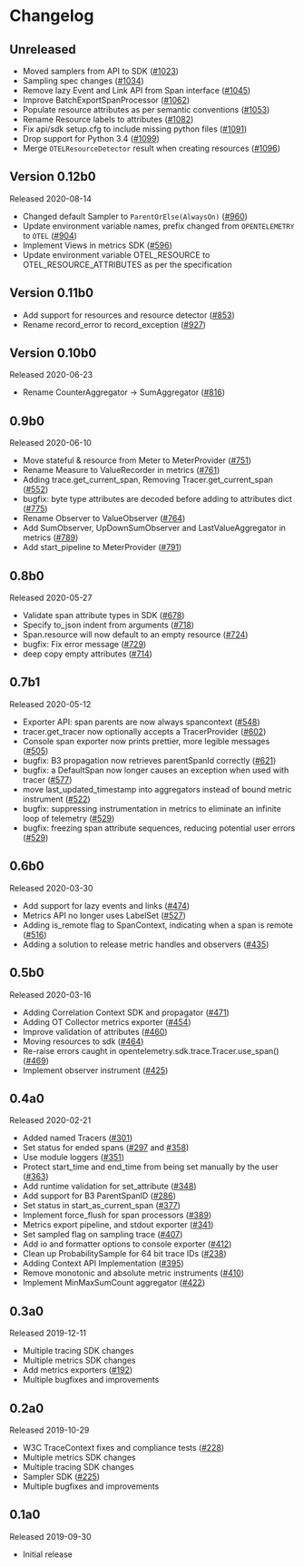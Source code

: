 # Changelog

## Unreleased

- Moved samplers from API to SDK
  ([#1023](https://github.com/open-telemetry/opentelemetry-python/pull/1023))
- Sampling spec changes
  ([#1034](https://github.com/open-telemetry/opentelemetry-python/pull/1034))
- Remove lazy Event and Link API from Span interface
  ([#1045](https://github.com/open-telemetry/opentelemetry-python/pull/1045))
- Improve BatchExportSpanProcessor
  ([#1062](https://github.com/open-telemetry/opentelemetry-python/pull/1062))
- Populate resource attributes as per semantic conventions
  ([#1053](https://github.com/open-telemetry/opentelemetry-python/pull/1053))
- Rename Resource labels to attributes
  ([#1082](https://github.com/open-telemetry/opentelemetry-python/pull/1082))
- Fix api/sdk setup.cfg to include missing python files
  ([#1091](https://github.com/open-telemetry/opentelemetry-python/pull/1091))
- Drop support for Python 3.4
  ([#1099](https://github.com/open-telemetry/opentelemetry-python/pull/1099))
- Merge `OTELResourceDetector` result when creating resources
  ([#1096](https://github.com/open-telemetry/opentelemetry-python/pull/1096))

## Version 0.12b0

Released 2020-08-14

- Changed default Sampler to `ParentOrElse(AlwaysOn)`
  ([#960](https://github.com/open-telemetry/opentelemetry-python/pull/960))
- Update environment variable names, prefix changed from `OPENTELEMETRY` to `OTEL`
  ([#904](https://github.com/open-telemetry/opentelemetry-python/pull/904))
- Implement Views in metrics SDK
  ([#596](https://github.com/open-telemetry/opentelemetry-python/pull/596))
- Update environment variable OTEL_RESOURCE to OTEL_RESOURCE_ATTRIBUTES as per
  the specification

## Version 0.11b0

- Add support for resources and resource detector
  ([#853](https://github.com/open-telemetry/opentelemetry-python/pull/853))
- Rename record_error to record_exception
  ([#927](https://github.com/open-telemetry/opentelemetry-python/pull/927))

## Version 0.10b0

Released 2020-06-23

- Rename CounterAggregator -> SumAggregator
  ([#816](https://github.com/open-telemetry/opentelemetry-python/pull/816))

## 0.9b0

Released 2020-06-10

- Move stateful & resource from Meter to MeterProvider
  ([#751](https://github.com/open-telemetry/opentelemetry-python/pull/751))
- Rename Measure to ValueRecorder in metrics
  ([#761](https://github.com/open-telemetry/opentelemetry-python/pull/761))
- Adding trace.get_current_span, Removing Tracer.get_current_span
  ([#552](https://github.com/open-telemetry/opentelemetry-python/pull/552))
- bugfix: byte type attributes are decoded before adding to attributes dict
  ([#775](https://github.com/open-telemetry/opentelemetry-python/pull/775))
- Rename Observer to ValueObserver
  ([#764](https://github.com/open-telemetry/opentelemetry-python/pull/764))
- Add SumObserver, UpDownSumObserver and LastValueAggregator in metrics
  ([#789](https://github.com/open-telemetry/opentelemetry-python/pull/789))
- Add start_pipeline to MeterProvider
  ([#791](https://github.com/open-telemetry/opentelemetry-python/pull/791))

## 0.8b0

Released 2020-05-27

- Validate span attribute types in SDK
  ([#678](https://github.com/open-telemetry/opentelemetry-python/pull/678))
- Specify to_json indent from arguments
  ([#718](https://github.com/open-telemetry/opentelemetry-python/pull/718))
- Span.resource will now default to an empty resource
  ([#724](https://github.com/open-telemetry/opentelemetry-python/pull/724))
- bugfix: Fix error message
  ([#729](https://github.com/open-telemetry/opentelemetry-python/pull/729))
- deep copy empty attributes
  ([#714](https://github.com/open-telemetry/opentelemetry-python/pull/714))

## 0.7b1

Released 2020-05-12

- Exporter API: span parents are now always spancontext
  ([#548](https://github.com/open-telemetry/opentelemetry-python/pull/548))
- tracer.get_tracer now optionally accepts a TracerProvider
  ([#602](https://github.com/open-telemetry/opentelemetry-python/pull/602))
- Console span exporter now prints prettier, more legible messages
  ([#505](https://github.com/open-telemetry/opentelemetry-python/pull/505))
- bugfix: B3 propagation now retrieves parentSpanId correctly
  ([#621](https://github.com/open-telemetry/opentelemetry-python/pull/621))
- bugfix: a DefaultSpan now longer causes an exception when used with tracer
  ([#577](https://github.com/open-telemetry/opentelemetry-python/pull/577))
- move last_updated_timestamp into aggregators instead of bound metric
  instrument
  ([#522](https://github.com/open-telemetry/opentelemetry-python/pull/522))
- bugfix: suppressing instrumentation in metrics to eliminate an infinite loop
  of telemetry
  ([#529](https://github.com/open-telemetry/opentelemetry-python/pull/529))
- bugfix: freezing span attribute sequences, reducing potential user errors
  ([#529](https://github.com/open-telemetry/opentelemetry-python/pull/529))

## 0.6b0

Released 2020-03-30

- Add support for lazy events and links
  ([#474](https://github.com/open-telemetry/opentelemetry-python/pull/474))
- Metrics API no longer uses LabelSet
  ([#527](https://github.com/open-telemetry/opentelemetry-python/pull/527))
- Adding is_remote flag to SpanContext, indicating when a span is remote
  ([#516](https://github.com/open-telemetry/opentelemetry-python/pull/516))
- Adding a solution to release metric handles and observers
  ([#435](https://github.com/open-telemetry/opentelemetry-python/pull/435))

## 0.5b0

Released 2020-03-16

- Adding Correlation Context SDK and propagator
  ([#471](https://github.com/open-telemetry/opentelemetry-python/pull/471))
- Adding OT Collector metrics exporter
  ([#454](https://github.com/open-telemetry/opentelemetry-python/pull/454))
- Improve validation of attributes
  ([#460](https://github.com/open-telemetry/opentelemetry-python/pull/460))
- Moving resources to sdk
  ([#464](https://github.com/open-telemetry/opentelemetry-python/pull/464))
- Re-raise errors caught in opentelemetry.sdk.trace.Tracer.use_span()
  ([#469](https://github.com/open-telemetry/opentelemetry-python/pull/469))
- Implement observer instrument
  ([#425](https://github.com/open-telemetry/opentelemetry-python/pull/425))

## 0.4a0

Released 2020-02-21

- Added named Tracers
  ([#301](https://github.com/open-telemetry/opentelemetry-python/pull/301))
- Set status for ended spans
  ([#297](https://github.com/open-telemetry/opentelemetry-python/pull/297) and
  [#358](https://github.com/open-telemetry/opentelemetry-python/pull/358))
- Use module loggers
  ([#351](https://github.com/open-telemetry/opentelemetry-python/pull/351))
- Protect start_time and end_time from being set manually by the user
  ([#363](https://github.com/open-telemetry/opentelemetry-python/pull/363))
- Add runtime validation for set_attribute
  ([#348](https://github.com/open-telemetry/opentelemetry-python/pull/348))
- Add support for B3 ParentSpanID
  ([#286](https://github.com/open-telemetry/opentelemetry-python/pull/286))
- Set status in start_as_current_span
  ([#377](https://github.com/open-telemetry/opentelemetry-python/pull/377))
- Implement force_flush for span processors
  ([#389](https://github.com/open-telemetry/opentelemetry-python/pull/389))
- Metrics export pipeline, and stdout exporter
  ([#341](https://github.com/open-telemetry/opentelemetry-python/pull/389))
- Set sampled flag on sampling trace
  ([#407](https://github.com/open-telemetry/opentelemetry-python/pull/407))
- Add io and formatter options to console exporter
  ([#412](https://github.com/open-telemetry/opentelemetry-python/pull/412))
- Clean up ProbabilitySample for 64 bit trace IDs
  ([#238](https://github.com/open-telemetry/opentelemetry-python/pull/238))
- Adding Context API Implementation
  ([#395](https://github.com/open-telemetry/opentelemetry-python/pull/395))
- Remove monotonic and absolute metric instruments
  ([#410](https://github.com/open-telemetry/opentelemetry-python/pull/410))
- Implement MinMaxSumCount aggregator
  ([#422](https://github.com/open-telemetry/opentelemetry-python/pull/422))

## 0.3a0

Released 2019-12-11

- Multiple tracing SDK changes
- Multiple metrics SDK changes
- Add metrics exporters
  ([#192](https://github.com/open-telemetry/opentelemetry-python/pull/192))
- Multiple bugfixes and improvements

## 0.2a0

Released 2019-10-29

- W3C TraceContext fixes and compliance tests
  ([#228](https://github.com/open-telemetry/opentelemetry-python/pull/228))
- Multiple metrics SDK changes
- Multiple tracing SDK changes
- Sampler SDK
  ([#225](https://github.com/open-telemetry/opentelemetry-python/pull/225))
- Multiple bugfixes and improvements

## 0.1a0

Released 2019-09-30

- Initial release
